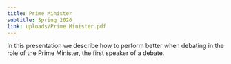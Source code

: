 ```yaml
---
title: Prime Minister
subtitle: Spring 2020
link: uploads/Prime Minister.pdf
---
```

In this presentation we describe how to perform better when debating in the role of the Prime Minister, the first speaker of a debate.
